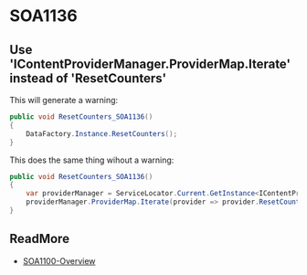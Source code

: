 # SOA1136

## Use 'IContentProviderManager.ProviderMap.Iterate' instead of 'ResetCounters'

This will generate a warning:

```C#
public void ResetCounters_SOA1136()
{
	DataFactory.Instance.ResetCounters();
}
```

This does the same thing wihout a warning:

```C#
public void ResetCounters_SOA1136()
{
	var providerManager = ServiceLocator.Current.GetInstance<IContentProviderManager>();
	providerManager.ProviderMap.Iterate(provider => provider.ResetCounters());
}
```

## ReadMore

- [SOA1100-Overview](https://github.com/Stekeblad/stekeblad.optimizely.analyzers/blob/master/doc/Analyzers/SOA1100-Overview.md)
